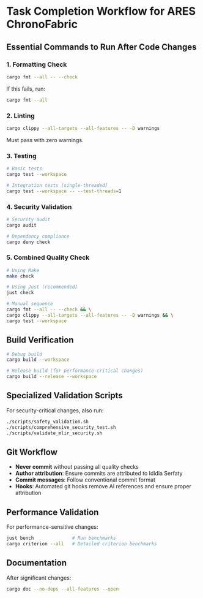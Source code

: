 # Task Completion Workflow for ARES ChronoFabric

## Essential Commands to Run After Code Changes

### 1. Formatting Check
```bash
cargo fmt --all -- --check
```
If this fails, run:
```bash
cargo fmt --all
```

### 2. Linting
```bash
cargo clippy --all-targets --all-features -- -D warnings
```
Must pass with zero warnings.

### 3. Testing
```bash
# Basic tests
cargo test --workspace

# Integration tests (single-threaded)
cargo test --workspace -- --test-threads=1
```

### 4. Security Validation
```bash
# Security audit
cargo audit

# Dependency compliance
cargo deny check
```

### 5. Combined Quality Check
```bash
# Using Make
make check

# Using Just (recommended)
just check

# Manual sequence
cargo fmt --all -- --check && \
cargo clippy --all-targets --all-features -- -D warnings && \
cargo test --workspace
```

## Build Verification
```bash
# Debug build
cargo build --workspace

# Release build (for performance-critical changes)
cargo build --release --workspace
```

## Specialized Validation Scripts
For security-critical changes, also run:
```bash
./scripts/safety_validation.sh
./scripts/comprehensive_security_test.sh
./scripts/validate_mlir_security.sh
```

## Git Workflow
- **Never commit** without passing all quality checks
- **Author attribution**: Ensure commits are attributed to Ididia Serfaty
- **Commit messages**: Follow conventional commit format
- **Hooks**: Automated git hooks remove AI references and ensure proper attribution

## Performance Validation
For performance-sensitive changes:
```bash
just bench              # Run benchmarks
cargo criterion --all   # Detailed criterion benchmarks
```

## Documentation
After significant changes:
```bash
cargo doc --no-deps --all-features --open
```